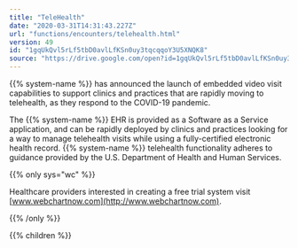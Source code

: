 ```yaml
---
title: "TeleHealth"
date: "2020-03-31T14:31:43.227Z"
url: "functions/encounters/telehealth.html"
version: 49
id: "1gqUkQvl5rLf5tbD0avlLfKSn0uy3tqcqqoY3U5XNQK8"
source: "https://drive.google.com/open?id=1gqUkQvl5rLf5tbD0avlLfKSn0uy3tqcqqoY3U5XNQK8"
---
```

{{% system-name %}} has announced the launch of embedded video visit capabilities to support clinics and practices that are rapidly moving to telehealth, as they respond to the COVID-19 pandemic.



The {{% system-name %}} EHR is provided as a Software as a Service application, and can be rapidly deployed by clinics and practices looking for a way to manage telehealth visits while using a fully-certified electronic health record. {{% system-name %}} telehealth functionality adheres to guidance provided by the U.S. Department of Health and Human Services. 



{{% only sys="wc" %}}

Healthcare providers interested in creating a free trial system visit [www.webchartnow.com](http://www.webchartnow.com).

{{% /only %}}




{{% children %}}

